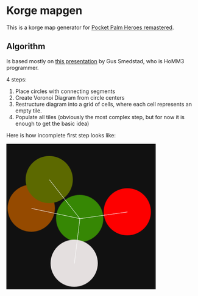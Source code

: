 # Korge mapgen

This is a korge map generator for [Pocket Palm Heroes remastered](https://github.com/SerVB/pph).

## Algorithm

Is based mostly on [this presentation](https://en.ppt-online.org/29091) by Gus Smedstad, who is HoMM3 programmer.

4 steps:
1) Place circles with connecting segments
2) Create Voronoi Diagram from circle centers
3) Restructure diagram into a grid of cells, where each cell represents an empty tile.
4) Populate all tiles (obviously the most complex step, but for now it is enough to get the basic idea)

Here is how incomplete first step looks like:

![img.png](img.png)
